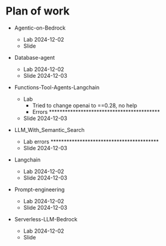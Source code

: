 # Plan of work

* Agentic-on-Bedrock
  * Lab 2024-12-02
  * Slide

* Database-agent
  * Lab 2024-12-02
  * Slide 2024-12-03

* Functions-Tool-Agents-Langchain
  * Lab
     * Tried to change openai to ==0.28, no help
     * Errors ******************************************
  * Slide 2024-12-03

* LLM_With_Semantic_Search
  * Lab errors *****************************************
  * Slide 2024-12-03

* Langchain
  * Lab 2024-12-02
  * Slide  2024-12-03

* Prompt-engineering
  * Lab 2024-12-02
  * Slide 2024-12-03

* Serverless-LLM-Bedrock
  * Lab 2024-12-02
  * Slide


